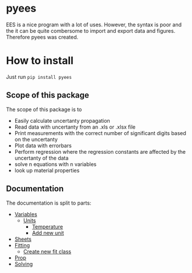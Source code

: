# pyees
EES is a nice program with a lot of uses. However, the syntax is poor and the it can be quite combersome to import and export data and figures. Therefore pyees was created.


# How to install
Just run ```pip install pyees```

## Scope of this package
The scope of this package is to
 - Easily calculate uncertanty propagation
 - Read data with uncertanty from an .xls or .xlsx file
 - Print measurements with the correct number of significant digits based on the uncertanty
 - Plot data with errorbars
 - Perform regression where the regression constants are affected by the uncertanty of the data
 - solve n equations with n variables
 - look up material properties

## Documentation
The documentation is split to parts:
 - [Variables](/docs/Variables/Variables.md)
   - [Units](/docs/Units/Units.md)
     - [Temperature](/docs/Units/Temperature.md)
     - [Add new unit](/docs/Units/Add%20new%20units.md)
 - [Sheets](/docs/Sheets/Sheet.md)
 - [Fitting](/docs/Fitting/Fitting.md)
   - [Create new fit class](/docs/Fitting/create%20New%20Fit%20Class.md)
 - [Prop](/docs/Prop/Prop.md)
 - [Solving](/docs/Solving/Solving.md)
